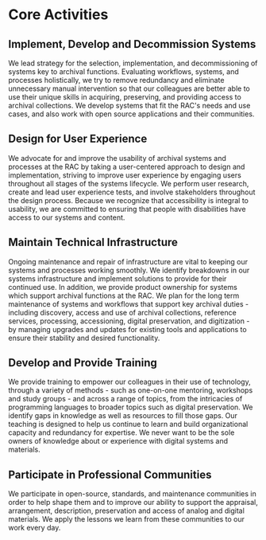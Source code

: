 # Core Activities

## Implement, Develop and Decommission Systems
We lead strategy for the selection, implementation, and decommissioning of systems key to archival functions. Evaluating workflows, systems, and processes holistically, we try to remove redundancy and eliminate unnecessary manual intervention so that our colleagues are better able to use their unique skills in acquiring, preserving, and providing access to archival collections. We develop systems that fit the RAC's needs and use cases, and also work with open source applications and their communities.

## Design for User Experience
We advocate for and improve the usability of archival systems and processes at the RAC by taking a user-centered approach to design and implementation, striving to improve user experience by engaging users throughout all stages of the systems lifecycle. We perform user research, create and lead user experience tests, and involve stakeholders throughout the design process. Because we recognize that accessibility is integral to usability, we are committed to ensuring that people with disabilities have access to our systems and content.

## Maintain Technical Infrastructure
Ongoing maintenance and repair of infrastructure are vital to keeping our systems and processes working smoothly. We identify breakdowns in our systems infrastructure and implement solutions to provide for their continued use. In addition, we provide product ownership for systems which support archival functions at the RAC.  We plan for the long term maintenance of systems and workflows that support key archival duties - including discovery, access and use of archival collections, reference services, processing, accessioning, digital preservation, and digitization - by managing upgrades and updates for existing tools and applications to ensure their stability and desired functionality.

## Develop and Provide Training
We provide training to empower our colleagues in their use of technology, through a variety of methods - such as one-on-one mentoring, workshops and study groups - and across a range of topics, from the intricacies of programming languages to broader topics such as digital preservation. We identify gaps in knowledge as well as resources to fill those gaps. Our teaching is designed to help us continue to learn and build organizational capacity and redundancy for expertise. We never want to be the sole owners of knowledge about or experience with digital systems and materials.

## Participate in Professional Communities
We participate in open-source, standards, and maintenance communities in order to help shape them and to improve our ability to support the appraisal, arrangement, description, preservation and access of analog and digital materials. We apply the lessons we learn from these communities to our work every day.
